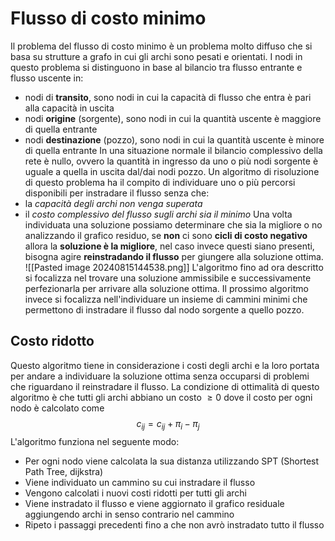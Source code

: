 # Flusso di costo minimo
Il problema del flusso di costo minimo è un problema molto diffuso che si basa su strutture a grafo in cui gli archi sono pesati e orientati.
I nodi in questo problema si distinguono in base al bilancio tra flusso entrante e flusso uscente in:
- nodi di **transito**, sono nodi in cui la capacità di flusso che entra è pari alla capacità in uscita
- nodi **origine** (sorgente), sono nodi in cui la quantità uscente è maggiore di quella entrante
- nodi **destinazione** (pozzo), sono nodi in cui la quantità uscente è minore di quella entrante
In una situazione normale il bilancio complessivo della rete è nullo, ovvero la quantità in ingresso da uno o più nodi sorgente è uguale a quella in uscita dal/dai nodi pozzo.
Un algoritmo di risoluzione di questo problema ha il compito di individuare uno o più percorsi disponibili per instradare il flusso senza che:
- la *capacità degli archi non venga superata*
- il *costo complessivo del flusso sugli archi sia il minimo*
Una volta individuata una soluzione possiamo determinare che sia la migliore o no analizzando il grafico residuo, se **non** ci sono **cicli di costo negativo** allora la **soluzione è la migliore**, nel caso invece questi siano presenti, bisogna agire **reinstradando il flusso** per giungere alla soluzione ottima.
![[Pasted image 20240815144538.png]]
L'algoritmo fino ad ora descritto si focalizza nel trovare una soluzione ammissibile e successivamente perfezionarla per arrivare alla soluzione ottima.
Il prossimo algoritmo invece si focalizza nell'individuare un insieme di cammini minimi che permettono di instradare il flusso dal nodo sorgente a quello pozzo.
## Costo ridotto
Questo algoritmo tiene in considerazione i costi degli archi e la loro portata per andare a individuare la soluzione ottima senza occuparsi di problemi che riguardano il reinstradare il flusso.
La condizione di ottimalità di questo algoritmo è che tutti gli archi abbiano un costo $\ge 0$ dove il costo per ogni nodo è calcolato come $$c_{ij}=c_{ij}+\pi_i-\pi_j$$
L'algoritmo funziona nel seguente modo:
- Per ogni nodo viene calcolata la sua distanza utilizzando SPT (Shortest Path Tree, dijkstra)
- Viene individuato un cammino su cui instradare il flusso
- Vengono calcolati i nuovi costi ridotti per tutti gli archi
- Viene instradato il flusso e viene aggiornato il grafico residuale aggiungendo archi in senso contrario nel cammino
- Ripeto i passaggi precedenti fino a che non avrò instradato tutto il flusso
